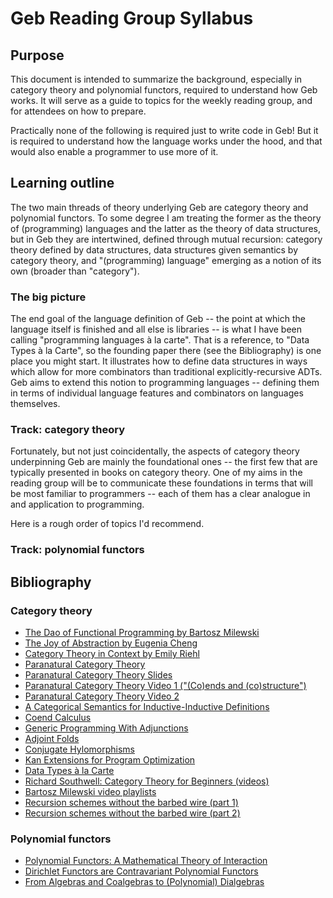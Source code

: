 # Geb Reading Group Syllabus

## Purpose

This document is intended to summarize the background, especially in category theory and polynomial functors, required to understand how Geb works.  It will serve as a guide to topics for the weekly reading group, and for attendees on how to prepare.

Practically none of the following is required just to write code in Geb!  But it is required to understand how the language works under the hood, and that would also enable a programmer to use more of it.

## Learning outline

The two main threads of theory underlying Geb are category theory and polynomial functors.  To some degree I am treating the former as the theory of (programming) languages and the latter as the theory of data structures, but in Geb they are intertwined, defined through mutual recursion:  category theory defined by data structures, data structures given semantics by category theory, and "(programming) language" emerging as a notion of its own (broader than "category").

### The big picture

The end goal of the language definition of Geb -- the point at which the language itself is finished and all else is libraries -- is what I have been calling "programming languages à la carte".  That is a reference, to "Data Types à la Carte", so the founding paper there (see the Bibliography) is one place you might start.  It illustrates how to define data structures in ways which allow for more combinators than traditional explicitly-recursive ADTs.  Geb aims to extend this notion to programming languages -- defining them in terms of individual language features and combinators on languages themselves.

### Track: category theory

Fortunately, but not just coincidentally, the aspects of category theory underpinning Geb are mainly the foundational ones -- the first few that are typically presented in books on category theory.  One of my aims in the reading group will be to communicate these foundations in terms that will be most familiar to programmers -- each of them has a clear analogue in and application to programming.

Here is a rough order of topics I'd recommend.

### Track: polynomial functors

## Bibliography

### Category theory

- [The Dao of Functional Programming by Bartosz Milewski](https://github.com/BartoszMilewski/Publications/blob/master/TheDaoOfFP/DaoFP.pdf)
- [The Joy of Abstraction by Eugenia Cheng](https://topos.site/events/joa-bookclub/)
- [Category Theory in Context by Emily Riehl](https://math.jhu.edu/~eriehl/context.pdf)
- [Paranatural Category Theory](https://arxiv.org/abs/2307.09289)
- [Paranatural Category Theory Slides](https://jacobneu.github.io/research/slides/Octoberfest-2023.pdf)
- [Paranatural Category Theory Video 1 ("(Co)ends and (co)structure")](https://www.youtube.com/watch?v=X4v5HnnF2-o)
- [Paranatural Category Theory Video 2](https://www.youtube.com/watch?v=zbWvfYqye9c)
- [A Categorical Semantics for Inductive-Inductive Definitions](https://github.com/Mzk-Levi/texts/blob/master/A%20categorical%20semantics%20for%20inductive-inductive%20definitions.pdf)
- [Coend Calculus](https://arxiv.org/abs/1501.02503)
- [Generic Programming With Adjunctions](https://www.cs.ox.ac.uk/ralf.hinze/LN.pdf)
- [Adjoint Folds](http://www.cs.ox.ac.uk/ralf.hinze/SSGIP10/AdjointFolds.pdf)
- [Conjugate Hylomorphisms](http://www.cs.ox.ac.uk/people/jeremy.gibbons/publications/conjugate-hylos.pdf)
- [Kan Extensions for Program Optimization](https://www.cs.ox.ac.uk/ralf.hinze/Kan.pdf)
- [Data Types à la Carte](https://www.cambridge.org/core/journals/journal-of-functional-programming/article/data-types-a-la-carte/14416CB20C4637164EA9F77097909409)
- [Richard Southwell: Category Theory for Beginners (videos)](https://www.youtube.com/playlist?list=PLCTMeyjMKRkoS699U0OJ3ymr3r01sI08l)
- [Bartosz Milewski video playlists](https://www.youtube.com/@DrBartosz/playlists)
- [Recursion schemes without the barbed wire (part 1)](https://www.youtube.com/watch?v=0y0EuoToTco)
- [Recursion schemes without the barbed wire (part 2)](https://www.youtube.com/watch?v=i-H_MqhRQNU)

### Polynomial functors

- [Polynomial Functors: A Mathematical Theory of Interaction](https://topos.site/events/poly-course/)
- [Dirichlet Functors are Contravariant Polynomial Functors](https://arxiv.org/pdf/2004.04183)
- [From Algebras and Coalgebras to (Polynomial) Dialgebras](http://cs.ru.nl/~erikpoll/publications/dialgebra.pdf)
